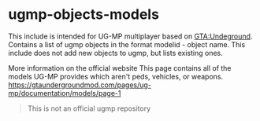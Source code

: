 # ugmp-objects-models

This include is intended for UG-MP multiplayer based on [GTA:Undeground](https://gtaundergroundmod.com/).
Contains a list of ugmp objects in the format modelid - object name.
This include does not add new objects to ugmp, but lists existing ones.

More information on the official website
This page contains all of the models UG-MP provides which aren't peds, vehicles, or weapons.
https://gtaundergroundmod.com/pages/ug-mp/documentation/models/page-1

>This is not an official ugmp repository